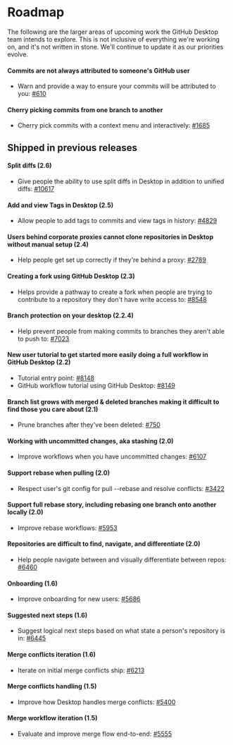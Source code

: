 # Roadmap

The following are the larger areas of upcoming work the GitHub Desktop team intends to explore. This is not inclusive of everything we're working on, and it's not written in stone. We'll continue to update it as our priorities evolve.

#### Commits are not always attributed to someone's GitHub user

- Warn and provide a way to ensure your commits will be attributed to you: [#610](https://github.com/desktop/desktop/issues/610)

#### Cherry picking commits from one branch to another

- Cherry pick commits with a context menu and interactively: [#1685](https://github.com/desktop/desktop/issues/1685)

## Shipped in previous releases

#### Split diffs (2.6)

- Give people the ability to use split diffs in Desktop in addition to unified diffs: [#10617](https://github.com/desktop/desktop/issues/10617)

#### Add and view Tags in Desktop (2.5)

- Allow people to add tags to commits and view tags in history: [#4829](https://github.com/desktop/desktop/issues/4829)

#### Users behind corporate proxies cannot clone repositories in Desktop without manual setup (2.4)

- Help people get set up correctly if they're behind a proxy: [#2789](https://github.com/desktop/desktop/issues/2789)

#### Creating a fork using GitHub Desktop (2.3)

- Helps provide a pathway to create a fork when people are trying to contribute to a repository they don't have write access to: [#8548](https://github.com/desktop/desktop/issues/8548)

#### Branch protection on your desktop (2.2.4)

- Help prevent people from making commits to branches they aren't able to push to: [#7023](https://github.com/desktop/desktop/issues/7023)

#### New user tutorial to get started more easily doing a full workflow in GitHub Desktop (2.2)

- Tutorial entry point: [#8148](https://github.com/desktop/desktop/issues/8148)
- GitHub workflow tutorial using GitHub Desktop: [#8149](https://github.com/desktop/desktop/issues/8149)

#### Branch list grows with merged & deleted branches making it difficult to find those you care about (2.1)

- Prune branches after they've been deleted: [#750](https://github.com/desktop/desktop/issues/750)

#### Working with uncommitted changes, aka stashing (2.0)

- Improve workflows when you have uncommitted changes: [#6107](https://github.com/desktop/desktop/issues/6107)

#### Support rebase when pulling (2.0)

- Respect user's git config for pull --rebase and resolve conflicts: [#3422](https://github.com/desktop/desktop/issues/3422)

#### Support full rebase story, including rebasing one branch onto another locally (2.0)

- Improve rebase workflows: [#5953](https://github.com/desktop/desktop/issues/5953)

#### Repositories are difficult to find, navigate, and differentiate (2.0)

- Help people navigate between and visually differentiate between repos: [#6460](https://github.com/desktop/desktop/issues/6460)

#### Onboarding (1.6)
  
- Improve onboarding for new users: [#5686](https://github.com/desktop/desktop/issues/5686)

#### Suggested next steps (1.6)

- Suggest logical next steps based on what state a person's repository is in: [#6445](https://github.com/desktop/desktop/pull/6445)

#### Merge conflicts iteration (1.6)

- Iterate on initial merge conflicts ship: [#6213](https://github.com/desktop/desktop/issues/6213)
  
#### Merge conflicts handling (1.5)

- Improve how Desktop handles merge conflicts: [#5400](https://github.com/desktop/desktop/issues/5400)
  
#### Merge workflow iteration (1.5)

- Evaluate and improve merge flow end-to-end: [#5555](https://github.com/desktop/desktop/issues/5555)
